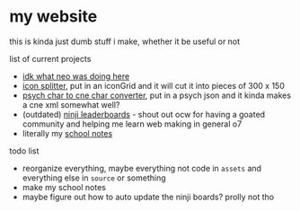 # my website

this is kinda just dumb stuff i make, whether it be useful or not

list of current projects
- [idk what neo was doing here](https://github.com/WizardMantis441/WizardMantis441.github.io/tree/main/examples)
- [icon splitter](https://github.com/WizardMantis441/WizardMantis441.github.io/blob/main/fnf/icon-splitter.html), put in an iconGrid and it will cut it into pieces of 300 x 150
- [psych char to cne char converter](https://github.com/WizardMantis441/WizardMantis441.github.io/blob/main/fnf/p2cne-character.html), put in a psych json and it kinda makes a cne xml somewhat well?
- (outdated) [ninji leaderboards](https://github.com/WizardMantis441/WizardMantis441.github.io/blob/main/ocw/ninji.html) - shout out ocw for having a goated community and helping me learn web making in general o7
- literally my [school notes](https://github.com/WizardMantis441/WizardMantis441.github.io/tree/main/school)

todo list
- reorganize everything, maybe everything not code in `assets` and everything else in `source` or something
- make my school notes
- maybe figure out how to auto update the ninji boards? prolly not tho
